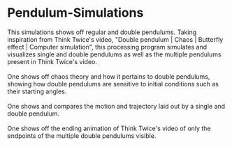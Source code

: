 # Pendulum-Simulations
This simulations shows off regular and double pendulums. Taking inspiration from Think Twice's video, "Double pendulum | Chaos | Butterfly effect | Computer simulation", this processing program simulates and visualizes single and double pendulums as well as the multiple pendulums present in Think Twice's video.
<br/>
<br/>
One shows off chaos theory and how it pertains to double pendulums, showing how double pendulums are sensitive to initial conditions such as their starting angles.
<br/>
<br/>
One shows and compares the motion and trajectory laid out by a single and double pendulum.
<br/>
<br/>
One shows off the ending animation of Think Twice's video of only the endpoints of the multiple double pendulums visible.
